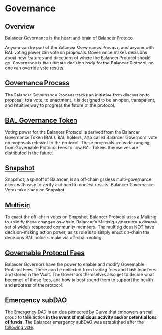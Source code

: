 # Governance

## Overview

Balancer Governance is the heart and brain of Balancer Protocol.&#x20;

Anyone can be part of the Balancer Governance Process, and anyone with BAL voting power can vote on proposals. Governance makes decisions about new features and directions of where the Balancer Protocol should go. Governance is the ultimate decision body for the Balancer Protocol; no one can override vote results.&#x20;

## [Governance Process](governance-process/)

The Balancer Governance Process tracks an initiative from discussion to proposal, to a vote, to enactment. It is designed to be an open, transparent, and intuitive way to progress the future of the protocol.

## [BAL Governance Token](bal-governance-token.md)

Voting power for the Balancer Protocol is derived from the Balancer Governance Token (BAL). BAL holders, also called Balancer Governors, vote on proposals relevant to the protocol. These proposals are wide-ranging, from Governable Protocol Fees to how BAL Tokens themselves are distributed in the future.

## [Snapshot](snapshot.md)

Snapshot, a spinoff of Balancer, is an off-chain gasless multi-governance client with easy to verify and hard to contest results. Balancer Governance Votes take place on Snapshot.

## [Multisig](multisig/)

To enact the off-chain votes on Snapshot, Balancer Protocol uses a Multisig to solidify these changes on-chain. Balancer’s Multisig signers are a diverse set of widely respected community members. The multisig does NOT have decision-making action power, as its role is to simply enact on-chain the decisions BAL holders make via off-chain voting.

## [Governable Protocol Fees](governable-protocol-fees.md)

Balancer Governors have the power to enable and modify Governable Protocol Fees. These can be collected from trading fees and flash loan fees and stored in the Vault. The Governors themselves also get to decide what becomes of these fees, and how to best spend them to support the health and progress of the protocol.

## [Emergency subDAO](emergency-subdao.md)

The [Emergency DAO](https://dao.curve.fi/emergencymembers) is an idea pioneered by Curve that empowers a small group to take action **in the** **event of malicious activity and/or potential loss of funds.** The Balancer emergency subDAO was established after the [following vote](https://vote.balancer.fi/#/proposal/0x63fab7ab9ef5b9579dabb82058b8ea309e39c766d435438b55fff8db7c1f69fd).
